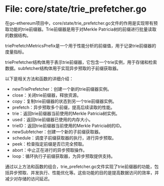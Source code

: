 # File: core/state/trie_prefetcher.go

在go-ethereum项目中，core/state/trie_prefetcher.go文件的作用是实现带有预取功能的trie前缀器。Trie前缀器是用于对Merkle Patricia树的前缀进行批量读取的数据结构。

triePrefetchMetricsPrefix是一个用于性能分析的前缀值，用于记录trie前缀器的度量指标。

triePrefetcher结构体用于表示trie前缀器，它包含一个trie实例，用于存储和检索数据。subfetcher结构体用于实现异步预取的子前缀获取器。

以下是相关方法和函数的详细介绍：

- newTriePrefetcher：创建一个新的trie前缀器实例。
- close：关闭trie前缀器，释放资源。
- copy：复制trie前缀器的状态到另一个trie前缀器实例。
- prefetch：异步预取多个前缀，提高后续读取的性能。
- trie：返回trie前缀器当前使用的Merkle Patricia树实例。
- used：返回trie前缀器已使用的内存大小。
- trieID：返回trie前缀器当前使用的Merkle Patricia树的ID。
- newSubfetcher：创建一个新的子前缀获取器。
- schedule：调度子前缀获取器的执行，进行异步预取。
- peek：检查指定前缀是否已完全预取。
- abort：中止正在进行的异步预取操作。
- loop：循环执行子前缀获取器，为异步预取提供支持。

通过以上方法和函数的组合，trie_prefetcher.go文件实现了trie前缀器的功能，包括异步预取、并发执行、性能优化等。这些功能的目的是提高数据访问的效率，并减少对存储的访问延迟。

